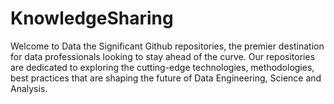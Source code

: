 # KnowledgeSharing
Welcome to Data the Significant Github repositories, the premier destination for data professionals looking to stay ahead of the curve. Our repositories are dedicated to exploring the cutting-edge technologies, methodologies, best practices that are shaping the future of Data Engineering, Science and Analysis.
